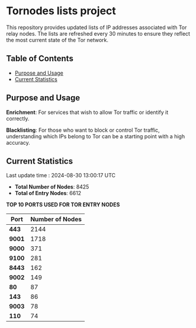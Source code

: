# Tornodes lists project

This repository provides updated lists of IP addresses associated with Tor relay nodes. The lists are refreshed every 30 minutes to ensure they reflect the most current state of the Tor network.

## Table of Contents

- [Purpose and Usage](#purpose-and-usage)
- [Current Statistics](#current-statistics)


## Purpose and Usage

**Enrichment**: For services that wish to allow Tor traffic or identify it correctly.

**Blacklisting**: For those who want to block or control Tor traffic, understanding which IPs belong to Tor can be a starting point with a high accuracy.

## Current Statistics

Last update time : 2024-08-30 13:00:17 UTC

- **Total Number of Nodes**: 8425
- **Total of Entry Nodes**: 6612

**TOP 10 PORTS USED FOR TOR ENTRY NODES**

| **Port** | **Number of Nodes** |
|------|-----------------|
| **443**   | 2144  |
| **9001**   | 1718  |
| **9000**   | 371  |
| **9100**   | 281  |
| **8443**   | 162  |
| **9002**   | 149  |
| **80**   | 87  |
| **143**   | 86  |
| **9003**   | 78  |
| **110**   | 74  |

